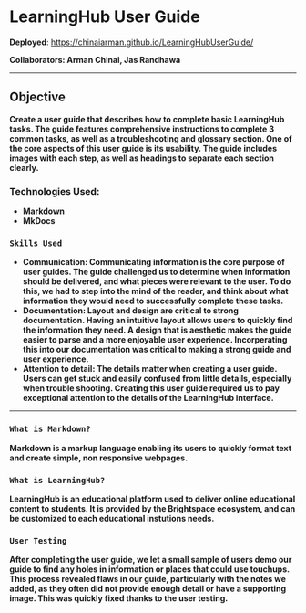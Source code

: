 # LearningHub User Guide

<b>Deployed</b>: https://chinaiarman.github.io/LearningHubUserGuide/

<b>Collaborators: Arman Chinai, Jas Randhawa

---

## Objective

Create a user guide that describes how to complete basic LearningHub tasks. 
The guide features comprehensive instructions to complete 3 common tasks, as well as a troubleshooting and glossary section. One of the core aspects of this user guide is its usability. The guide includes images with each step, as well as headings to separate each section clearly. 

### Technologies Used:

* Markdown
* MkDocs

### `Skills Used`

* Communication: Communicating information is the core purpose of user guides. The guide challenged us to determine when information should be delivered, and what pieces were relevant to the user. To do this, we had to step into the mind of the reader, and think about what information they would need to successfully complete these tasks.
* Documentation: Layout and design are critical to strong documentation. Having an intuitive layout allows users to quickly find the information they need. A design that is aesthetic makes the guide easier to parse and a more enjoyable user experience. Incorperating this into our documentation was critical to making a strong guide and user experience.
* Attention to detail: The details matter when creating a user guide. Users can get stuck and easily confused from little details, especially when trouble shooting. Creating this user guide required us to pay exceptional attention to the details of the LearningHub interface.

---

### `What is Markdown?`

Markdown is a markup language enabling its users to quickly format text and create simple, non responsive webpages. 

### `What is LearningHub?`

LearningHub is an educational platform used to deliver online educational content to students. It is provided by the Brightspace ecosystem, and can be customized to each educational instutions needs.

### `User Testing`

After completing the user guide, we let a small sample of users demo our guide to find any holes in information or places that could use touchups. This process revealed flaws in our guide, particularly with the notes we added, as they often did not provide enough detail or have a supporting image. This was quickly fixed thanks to the user testing.

